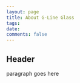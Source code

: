 ```yaml
---
layout: page
title: About G-Line Glass
tags: 
date: 
comments: false
---
```

## Header
paragraph goes here